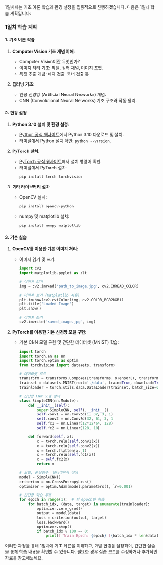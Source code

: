 1일차에는 기초 이론 학습과 환경 설정을 집중적으로 진행하겠습니다. 다음은 1일차 학습 계획입니다:

### 1일차 학습 계획

#### 1. 기초 이론 학습
1. **Computer Vision 기초 개념 이해**:
   - Computer Vision이란 무엇인가?
   - 이미지 처리 기초: 픽셀, 컬러 채널, 이미지 포맷.
   - 특징 추출 개념: 에지 검출, 코너 검출 등.

2. **딥러닝 기초**:
   - 인공 신경망 (Artificial Neural Networks) 개념.
   - CNN (Convolutional Neural Networks) 기초 구조와 작동 원리.

#### 2. 환경 설정
1. **Python 3.10 설치 및 환경 설정**:
   - [Python 공식 웹사이트](https://www.python.org/downloads/)에서 Python 3.10 다운로드 및 설치.
   - 터미널에서 Python 설치 확인: `python --version`.

2. **PyTorch 설치**:
   - [PyTorch 공식 웹사이트](https://pytorch.org/get-started/locally/)에서 설치 명령어 확인.
   - 터미널에서 PyTorch 설치:
     ```bash
     pip install torch torchvision
     ```

3. **기타 라이브러리 설치**:
   - OpenCV 설치:
     ```bash
     pip install opencv-python
     ```
   - numpy 및 matplotlib 설치:
     ```bash
     pip install numpy matplotlib
     ```

#### 3. 기본 실습
1. **OpenCV를 이용한 기본 이미지 처리**:
   - 이미지 읽기 및 쓰기:
     ```python
     import cv2
     import matplotlib.pyplot as plt

     # 이미지 읽기
     img = cv2.imread('path_to_image.jpg', cv2.IMREAD_COLOR)
     
     # 이미지 보기 (Matplotlib 사용)
     plt.imshow(cv2.cvtColor(img, cv2.COLOR_BGR2RGB))
     plt.title('Loaded Image')
     plt.show()

     # 이미지 쓰기
     cv2.imwrite('saved_image.jpg', img)
     ```

2. **PyTorch를 이용한 기본 신경망 모델 구현**:
   - 기본 CNN 모델 구현 및 간단한 데이터셋 (MNIST) 학습:
     ```python
     import torch
     import torch.nn as nn
     import torch.optim as optim
     from torchvision import datasets, transforms

     # 데이터셋 로드
     transform = transforms.Compose([transforms.ToTensor(), transforms.Normalize((0.5,), (0.5,))])
     trainset = datasets.MNIST(root='./data', train=True, download=True, transform=transform)
     trainloader = torch.utils.data.DataLoader(trainset, batch_size=64, shuffle=True)

     # 간단한 CNN 모델 정의
     class SimpleCNN(nn.Module):
         def __init__(self):
             super(SimpleCNN, self).__init__()
             self.conv1 = nn.Conv2d(1, 32, 3, 1)
             self.conv2 = nn.Conv2d(32, 64, 3, 1)
             self.fc1 = nn.Linear(12*12*64, 128)
             self.fc2 = nn.Linear(128, 10)

         def forward(self, x):
             x = torch.relu(self.conv1(x))
             x = torch.relu(self.conv2(x))
             x = torch.flatten(x, 1)
             x = torch.relu(self.fc1(x))
             x = self.fc2(x)
             return x

     # 모델, 손실함수, 옵티마이저 정의
     model = SimpleCNN()
     criterion = nn.CrossEntropyLoss()
     optimizer = optim.Adam(model.parameters(), lr=0.001)

     # 간단한 학습 루프
     for epoch in range(1):  # 한 epoch만 학습
         for batch_idx, (data, target) in enumerate(trainloader):
             optimizer.zero_grad()
             output = model(data)
             loss = criterion(output, target)
             loss.backward()
             optimizer.step()
             if batch_idx % 100 == 0:
                 print(f'Train Epoch: {epoch} [{batch_idx * len(data)}/{len(trainloader.dataset)} ({100. * batch_idx / len(trainloader):.0f}%)]\tLoss: {loss.item():.6f}')
     ```

이러한 과정을 통해 1일차에 기초 이론을 이해하고, 개발 환경을 설정하며, 간단한 실습을 통해 학습 내용을 확인할 수 있습니다. 필요한 경우 실습 코드를 수정하거나 추가적인 자료를 참고해보세요.